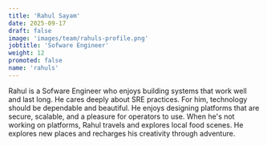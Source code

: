 ```yaml
---
title: 'Rahul Sayam'
date: 2025-09-17
draft: false
image: 'images/team/rahuls-profile.png'
jobtitle: 'Sofware Engineer'
weight: 12
promoted: false
name: 'rahuls'
---
```


Rahul is a Sofware Engineer who enjoys building systems that work well and last long. He cares deeply about SRE practices. For him, technology should be dependable and beautiful. He enjoys designing platforms that are secure, scalable, and a pleasure for operators to use. When he's not working on platforms, Rahul travels and explores local food scenes. He explores new places and recharges his creativity through adventure.
